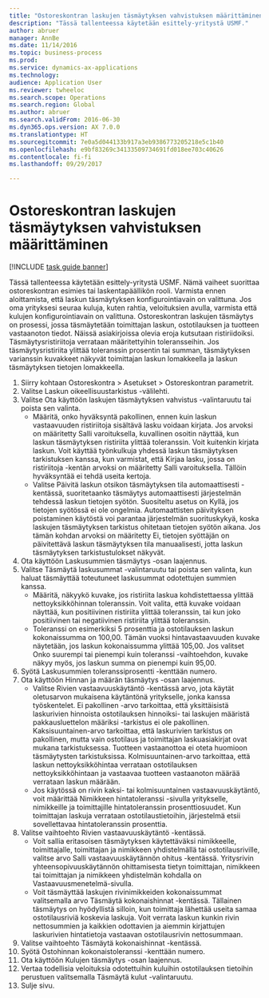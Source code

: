 ```yaml
--- 
title: "Ostoreskontran laskujen täsmäytyksen vahvistuksen määrittäminen"
description: "Tässä tallenteessa käytetään esittely-yritystä USMF."
author: abruer
manager: AnnBe
ms.date: 11/14/2016
ms.topic: business-process
ms.prod: 
ms.service: dynamics-ax-applications
ms.technology: 
audience: Application User
ms.reviewer: twheeloc
ms.search.scope: Operations
ms.search.region: Global
ms.author: abruer
ms.search.validFrom: 2016-06-30
ms.dyn365.ops.version: AX 7.0.0
ms.translationtype: HT
ms.sourcegitcommit: 7e0a5d044133b917a3eb9386773205218e5c1b40
ms.openlocfilehash: e9bf83269c34133509734691fd018ee703c40626
ms.contentlocale: fi-fi
ms.lasthandoff: 09/29/2017

---
```


# <a name="set-up-accounts-payable-invoice-matching-validation"></a>Ostoreskontran laskujen täsmäytyksen vahvistuksen määrittäminen

[!INCLUDE [task guide banner](../../includes/task-guide-banner.md)]

Tässä tallenteessa käytetään esittely-yritystä USMF. Nämä vaiheet suorittaa ostoreskontran esimies tai laskentapäällikön rooli. Varmista ennen aloittamista, että laskun täsmäytyksen konfigurointiavain on valittuna. Jos oma yrityksesi seuraa kuluja, kuten rahtia, veloituksien avulla, varmista että kulujen konfigurointiavain on valittuna.  Ostoreskontran laskujen täsmäytys on prosessi, jossa täsmäytetään toimittajan laskun, ostotilauksen ja tuotteen vastaanoton tiedot. Näissä asiakirjoissa olevia eroja kutsutaan ristiriidoiksi. Täsmäytysristiriitoja verrataan määritettyihin toleransseihin. Jos täsmäytysristiriita ylittää toleranssin prosentin tai summan, täsmäytyksen varianssin kuvakkeet näkyvät toimittajan laskun lomakkeella ja laskun täsmäytyksen tietojen lomakkeella.

1. Siirry kohtaan Ostoreskontra > Asetukset > Ostoreskontran parametrit.
2. Valitse Laskun oikeellisuustarkistus -välilehti.
3. Valitse Ota käyttöön laskujen täsmäytyksen vahvistus -valintaruutu tai poista sen valinta.
    * Määritä, onko hyväksyntä pakollinen, ennen kuin laskun vastaavuuden ristiriitoja sisältävä lasku voidaan kirjata. Jos arvoksi on määritetty Salli varoituksella, kuvallinen osoitin näyttää, kun laskun täsmäytyksen ristiriita ylittää toleranssin. Voit kuitenkin kirjata laskun. Voit käyttää työnkulkuja yhdessä laskun täsmäytyksen tarkistuksen kanssa, kun varmistat, että Kirjaa lasku, jossa on ristiriitoja -kentän arvoksi on määritetty Salli varoituksella. Tällöin hyväksyntää ei tehdä useita kertoja.  
    * Valitse Päivitä laskun otsikon täsmäytyksen tila automaattisesti -kentässä, suoritetaanko täsmäytys automaattisesti järjestelmän tehdessä laskun tietojen syötön. Suositeltu asetus on Kyllä, jos tietojen syötössä ei ole ongelmia. Automaattisten päivityksen poistaminen käytöstä voi parantaa järjestelmän suorituskykyä, koska laskujen täsmäytyksen tarkistus ohitetaan tietojen syötön aikana. Jos tämän kohdan arvoksi on määritetty Ei, tietojen syöttäjän on päivitettävä laskun täsmäytyksen tila manuaalisesti, jotta laskun täsmäytyksen tarkistustulokset näkyvät.  
4. Ota käyttöön Laskusummien täsmäytys -osan laajennus.
5. Valitse Täsmäytä laskusummat -valintaruutu tai poista sen valinta, kun haluat täsmäyttää toteutuneet laskusummat odotettujen summien kanssa.
    * Määritä, näkyykö kuvake, jos ristiriita laskua kohdistettaessa ylittää nettoyksikköhinnan toleranssin. Voit valita, että kuvake voidaan näyttää, kun positiivinen ristiriita ylittää toleranssin, tai kun joko positiivinen tai negatiivinen ristiriita ylittää toleranssin.  
    * Toleranssi on esimerkiksi 5 prosenttia ja ostotilauksen laskun kokonaissumma on 100,00. Tämän vuoksi hintavastaavuuden kuvake näytetään, jos laskun kokonaissumma ylittää 105,00. Jos valitset Onko suurempi tai pienempi kuin toleranssi -vaihtoehdon, kuvake näkyy myös, jos laskun summa on pienempi kuin 95,00.  
6. Syötä Laskusummien toleranssiprosentti -kenttään numero.
7. Ota käyttöön Hinnan ja määrän täsmäytys -osan laajennus.
    * Valitse Rivien vastaavuuskäytäntö -kentässä arvo, jota käytät oletusarvon mukaisena käytäntönä yritykselle, jonka kanssa työskentelet. Ei pakollinen -arvo tarkoittaa, että yksittäisistä laskurivien hinnoista ostotilauksen hinnoiksi- tai laskujen määristä pakkausluettelon määriksi -tarkistus ei ole pakollinen. Kaksisuuntainen-arvo tarkoittaa, että laskurivien tarkistus on pakollinen, mutta vain ostotilaus ja toimittajan laskuasiakirjat ovat mukana tarkistuksessa. Tuotteen vastaanottoa ei oteta huomioon täsmäytysten tarkistuksissa. Kolmisuuntainen-arvo tarkoittaa, että laskun nettoyksikköhintaa verrataan ostotilauksen nettoyksikköhintaan ja vastaavaa tuotteen vastaanoton määrää verrataan laskun määrään.  
    * Jos käytössä on rivin kaksi- tai kolmisuuntainen vastaavuuskäytäntö, voit määrittää Nimikkeen hintatoleranssi -sivulla yritykselle, nimikkeille ja toimittajille hintatoleranssin prosenttiosuudet. Kun toimittajan laskuja verrataan ostotilaustietoihin, järjestelmä etsii sovellettavaa hintatoleranssin prosenttia.  
8. Valitse vaihtoehto Rivien vastaavuuskäytäntö -kentässä.
    * Voit sallia eritasoisen täsmäytyksen käytettäväksi nimikkeelle, toimittajalle, toimittajan ja nimikkeen yhdistelmällä tai ostotilausriville, valitse arvo Salli vastaavuuskäytännön ohitus -kentässä. Yritysrivin yhteensopivuuskäytännön ohittamisesta tietyn toimittajan, nimikkeen tai toimittajan ja nimikkeen yhdistelmän kohdalla on Vastaavuusmenetelmä-sivulla.  
    * Voit täsmäyttää laskujen rivinimikkeiden kokonaissummat valitsemalla arvo Täsmäytä kokonaishinnat -kentässä. Tällainen täsmäytys on hyödyllistä silloin, kun toimittaja lähettää useita samaa ostotilausriviä koskevia laskuja. Voit verrata laskun kunkin rivin nettosummien ja kaikkien odottavien ja aiemmin kirjattujen laskurivien hintatietoja vastaavan ostotilausrivin nettosummaan.  
9. Valitse vaihtoehto Täsmäytä kokonaishinnat -kentässä.
10. Syötä Ostohinnan kokonaistoleranssi -kenttään numero.
11. Ota käyttöön Kulujen täsmäytys -osan laajennus.
12. Vertaa todellisia veloituksia odotettuihin kuluihin ostotilauksen tietoihin perustuen valitsemalla Täsmäytä kulut -valintaruutu.
13. Sulje sivu.


